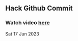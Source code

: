
 ## Hack Github Commit 
 ### Watch video <a href="https://www.youtube.com">here</a> 
 Sat 17 Jun 2023 
